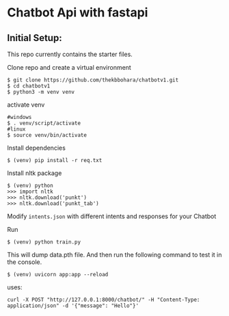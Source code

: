 # Chatbot Api with fastapi

## Initial Setup:
This repo currently contains the starter files.

Clone repo and create a virtual environment
```
$ git clone https://github.com/thekbbohara/chatbotv1.git
$ cd chatbotv1
$ python3 -m venv venv
```
activate venv
```
#windows
$ . venv/script/activate
#linux
$ source venv/bin/activate 
```

Install dependencies
```
$ (venv) pip install -r req.txt
```
Install nltk package
```
$ (venv) python
>>> import nltk
>>> nltk.download('punkt')
>>> nltk.download('punkt_tab')
```
Modify `intents.json` with different intents and responses for your Chatbot

Run
```
$ (venv) python train.py
```
This will dump data.pth file. And then run
the following command to test it in the console.
```
$ (venv) uvicorn app:app --reload
```
uses:
```
curl -X POST "http://127.0.0.1:8000/chatbot/" -H "Content-Type: application/json" -d '{"message": "Hello"}'
```

